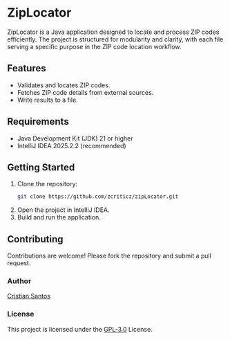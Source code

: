 # ZipLocator

ZipLocator is a Java application designed to locate and process ZIP codes efficiently. The project is structured for
modularity and clarity, with each file serving a specific purpose in the ZIP code location workflow.

## Features

- Validates and locates ZIP codes.
- Fetches ZIP code details from external sources.
- Write results to a file.

## Requirements

- Java Development Kit (JDK) 21 or higher
- IntelliJ IDEA 2025.2.2 (recommended)

## Getting Started

1. Clone the repository:
   ```sh
   git clone https://github.com/zcriticz/zipLocator.git
   ```
2. Open the project in IntelliJ IDEA.
3. Build and run the application.

## Contributing

Contributions are welcome! Please fork the repository and submit a pull request.

### Author

[Cristian Santos](https://github.com/zcriticz)

### License

This project is licensed under the [GPL-3.0](https://www.gnu.org/licenses/gpl-3.0.pt-br.html) License.